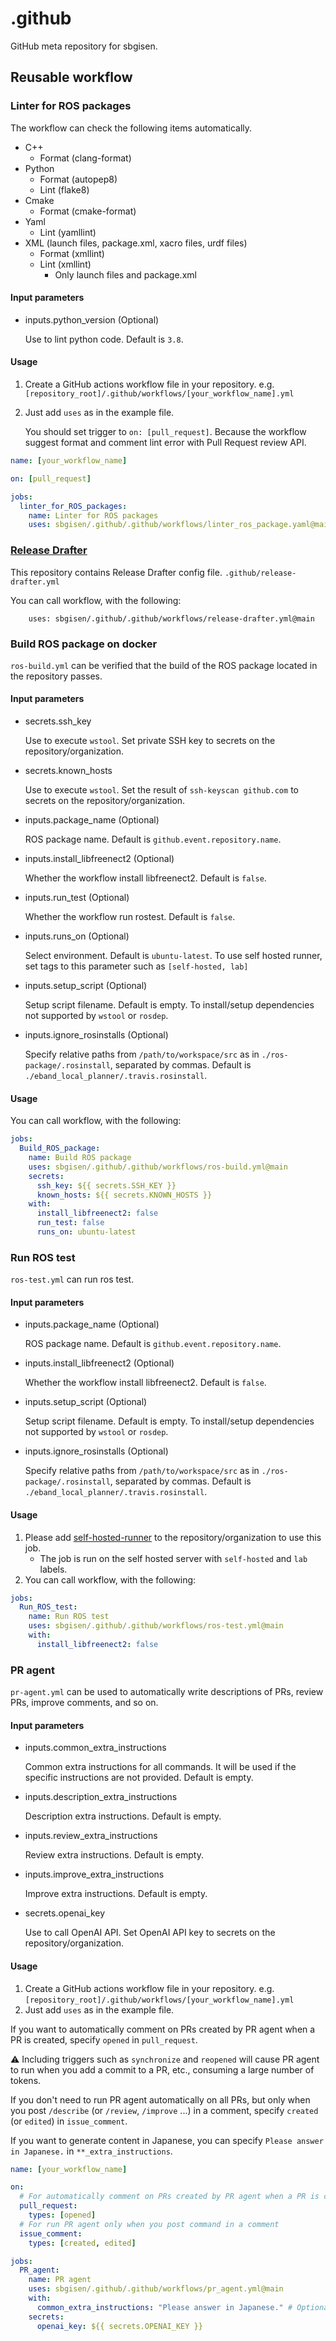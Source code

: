 # .github

GitHub meta repository for sbgisen.

## Reusable workflow

### Linter for ROS packages

The workflow can check the following items automatically.

- C++
  - Format (clang-format)
- Python
  - Format (autopep8)
  - Lint (flake8)
- Cmake
  - Format (cmake-format)
- Yaml
  - Lint (yamllint)
- XML (launch files, package.xml, xacro files, urdf files)
  - Format (xmllint)
  - Lint (xmllint)
    - Only launch files and package.xml

#### Input parameters

- inputs.python_version (Optional)

  Use to lint python code.
  Default is `3.8`.

#### Usage

1. Create a GitHub actions workflow file in your repository. e.g. `[repository_root]/.github/workflows/[your_workflow_name].yml`
2. Just add `uses` as in the example file.

    You should set trigger to `on: [pull_request]`.
    Because the workflow suggest format and comment lint error with Pull Request review API.

```yaml
name: [your_workflow_name]

on: [pull_request]

jobs:
  linter_for_ROS_packages:
    name: Linter for ROS packages
    uses: sbgisen/.github/.github/workflows/linter_ros_package.yaml@main
```

### [Release Drafter](https://github.com/release-drafter/release-drafter)

This repository contains Release Drafter config file.
`.github/release-drafter.yml`

You can call workflow, with the following:

```
    uses: sbgisen/.github/.github/workflows/release-drafter.yml@main
```

### Build ROS package on docker

`ros-build.yml` can be verified that the build of the ROS package located in the repository passes.

#### Input parameters

- secrets.ssh_key

  Use to execute `wstool`.
  Set private SSH key to secrets on the repository/organization.

- secrets.known_hosts

  Use to execute `wstool`.
  Set the result of `ssh-keyscan github.com` to secrets on the repository/organization.

- inputs.package_name (Optional)

  ROS package name.
  Default is `github.event.repository.name`.

- inputs.install_libfreenect2 (Optional)

  Whether the workflow install libfreenect2.
  Default is `false`.

- inputs.run_test (Optional)

  Whether the workflow run rostest.
  Default is `false`.

- inputs.runs_on (Optional)

  Select environment.
  Default is `ubuntu-latest`.
  To use self hosted runner, set tags to this parameter such as `[self-hosted, lab]`

- inputs.setup_script (Optional)

  Setup script filename.
  Default is empty.
  To install/setup dependencies not supported by `wstool` or `rosdep`.

- inputs.ignore_rosinstalls (Optional)

  Specify relative paths from `/path/to/workspace/src` as in `./ros-package/.rosinstall`, separated by commas.
  Default is `./eband_local_planner/.travis.rosinstall`.

#### Usage

You can call workflow, with the following:

```yaml
jobs:
  Build_ROS_package:
    name: Build ROS package
    uses: sbgisen/.github/.github/workflows/ros-build.yml@main
    secrets:
      ssh_key: ${{ secrets.SSH_KEY }}
      known_hosts: ${{ secrets.KNOWN_HOSTS }}
    with:
      install_libfreenect2: false
      run_test: false
      runs_on: ubuntu-latest
```

### Run ROS test

`ros-test.yml` can run ros test.

#### Input parameters

- inputs.package_name (Optional)

  ROS package name.
  Default is `github.event.repository.name`.

- inputs.install_libfreenect2 (Optional)

  Whether the workflow install libfreenect2.
  Default is `false`.

- inputs.setup_script (Optional)

  Setup script filename.
  Default is empty.
  To install/setup dependencies not supported by `wstool` or `rosdep`.

- inputs.ignore_rosinstalls (Optional)

  Specify relative paths from `/path/to/workspace/src` as in `./ros-package/.rosinstall`, separated by commas.
  Default is `./eband_local_planner/.travis.rosinstall`.

#### Usage

1. Please add [self-hosted-runner](https://docs.github.com/ja/actions/hosting-your-own-runners/adding-self-hosted-runners) to the repository/organization to use this job.
    - The job is run on the self hosted server with `self-hosted` and `lab` labels.
1. You can call workflow, with the following:

```yaml
jobs:
  Run_ROS_test:
    name: Run ROS test
    uses: sbgisen/.github/.github/workflows/ros-test.yml@main
    with:
      install_libfreenect2: false
```

### PR agent

`pr-agent.yml` can be used to automatically write descriptions of PRs, review PRs, improve comments, and so on.

#### Input parameters

- inputs.common_extra_instructions

  Common extra instructions for all commands.
  It will be used if the specific instructions are not provided.
  Default is empty.

- inputs.description_extra_instructions

  Description extra instructions.
  Default is empty.

- inputs.review_extra_instructions

  Review extra instructions.
  Default is empty.

- inputs.improve_extra_instructions

  Improve extra instructions.
  Default is empty.

- secrets.openai_key

  Use to call OpenAI API.
  Set OpenAI API key to secrets on the repository/organization.

#### Usage

1. Create a GitHub actions workflow file in your repository. e.g. `[repository_root]/.github/workflows/[your_workflow_name].yml`
2. Just add `uses` as in the example file.

  If you want to automatically comment on PRs created by PR agent when a PR is created, specify `opened` in `pull_request`.

  :warning: Including triggers such as `synchronize` and `reopened` will cause PR agent to run when you add a commit to a PR, etc., consuming a large number of tokens.

  If you don't need to run PR agent automatically on all PRs, but only when you post `/describe` (or `/review`, `/improve` ...) in a comment, specify `created` (or `edited`) in `issue_comment`.

  If you want to generate content in Japanese, you can specify `Please answer in Japanese.` in `**_extra_instructions`.

```yaml
name: [your_workflow_name]

on:
  # For automatically comment on PRs created by PR agent when a PR is created
  pull_request:
    types: [opened]
  # For run PR agent only when you post command in a comment
  issue_comment:
    types: [created, edited]

jobs:
  PR_agent:
    name: PR agent
    uses: sbgisen/.github/.github/workflows/pr_agent.yml@main
    with:
      common_extra_instructions: "Please answer in Japanese." # Optional
    secrets:
      openai_key: ${{ secrets.OPENAI_KEY }}
```
